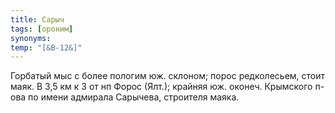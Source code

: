 ```yaml
---
title: Сарыч
tags: [ороним]
synonyms:
temp: "[&В-12&]"
---
```


Горбатый мыс с более пологим юж. склоном; порос редколесьем, стоит маяк. В 3,5
км к З от нп Форос (Ялт.); крайняя юж. оконеч. Крымского п-ова по имени адмирала
Сарычева, строителя маяка.
